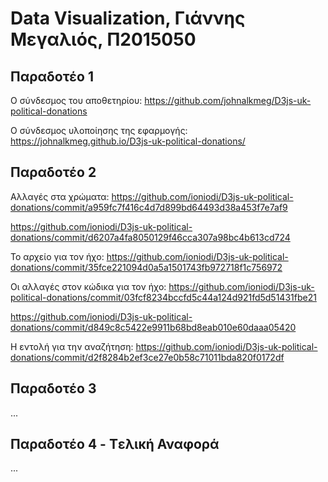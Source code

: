# Data Visualization, Γιάννης Μεγαλιός, Π2015050

## Παραδοτέο 1

Ο σύνδεσμος του αποθετηρίου: https://github.com/johnalkmeg/D3js-uk-political-donations

Ο σύνδεσμος υλοποίησης της εφαρμογής: https://johnalkmeg.github.io/D3js-uk-political-donations/ 

## Παραδοτέο 2

Αλλαγές στα χρώματα:
https://github.com/ioniodi/D3js-uk-political-donations/commit/a959fc7f416c4d7d899bd64493d38a453f7e7af9

https://github.com/ioniodi/D3js-uk-political-donations/commit/d6207a4fa8050129f46cca307a98bc4b613cd724


Το αρχείο για τον ήχο:
https://github.com/ioniodi/D3js-uk-political-donations/commit/35fce221094d0a5a1501743fb972718f1c756972


Οι αλλαγές στον κώδικα για τον ήχο:
https://github.com/ioniodi/D3js-uk-political-donations/commit/03fcf8234bccfd5c44a124d921fd5d51431fbe21

https://github.com/ioniodi/D3js-uk-political-donations/commit/d849c8c5422e9911b68bd8eab010e60daaa05420


Η εντολή για την αναζήτηση:
https://github.com/ioniodi/D3js-uk-political-donations/commit/d2f8284b2ef3ce27e0b58c71011bda820f0172df


## Παραδοτέο 3

...

## Παραδοτέο 4 - Tελική Αναφορά

...

